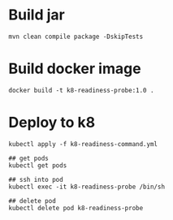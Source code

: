 # Build jar
```
mvn clean compile package -DskipTests
```
# Build docker image
```
docker build -t k8-readiness-probe:1.0 .
```

# Deploy to k8
```
kubectl apply -f k8-readiness-command.yml

## get pods
kubectl get pods

## ssh into pod
kubectl exec -it k8-readiness-probe /bin/sh

## delete pod
kubectl delete pod k8-readiness-probe
```